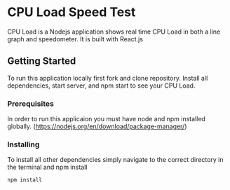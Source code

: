 # CPU Load Speed Test

 CPU Load is a Nodejs application shows real time CPU Load in both a line graph and speedometer.  It is built with React.js

## Getting Started

To run this application locally first fork and clone repository.  Install all dependencies, start server, and npm start to see your CPU Load.

### Prerequisites

In order to run this applicaion you must have node and npm installed globally. (https://nodejs.org/en/download/package-manager/)

### Installing

To install all other dependencies simply navigate to the correct directory in the terminal and npm install
```
npm install
```


